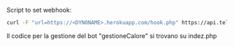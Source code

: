 Script to set webhook:

```bash
curl -F "url=https://<DYNONAME>.herokuapp.com/hook.php" https://api.telegram.org/bot<TOKEN>/setWebhook
```
Il codice per la gestione del bot "gestioneCalore" si trovano su indez.php
